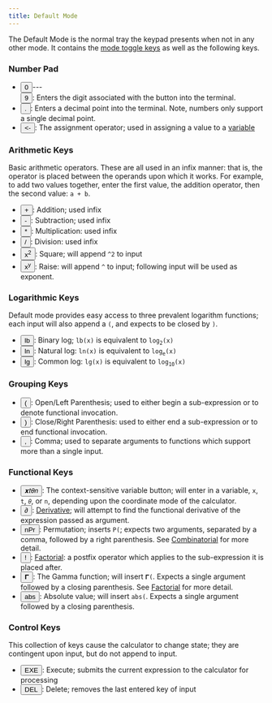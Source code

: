 ```yaml
---
title: Default Mode
---
```


The Default Mode is the normal tray the keypad presents when not in any other mode. It contains the [mode toggle keys](/graphca/keypad/modes) as well as the following keys. 

### Number Pad

- <button class='normal'><span class='primary'><span>0</span></span></button>---\
  <button class='normal'><span class='primary'><span>9</span></span></button>: Enters the digit associated with the button into the terminal.
- <button class='normal'><span class='primary'><span>.</span></span></button>: Enters a decimal point into the terminal. Note, numbers only support a single decimal point.
- <button class='normal'><span class='primary'><span>&lt;-</span></span></button>: The assignment operator; used in assigning a value to a [variable](/graphca/functions/variables)
  
### Arithmetic Keys

Basic arithmetic operators. These are all used in an infix manner: that is, the operator is placed between the operands upon which it works. For example, to add two values together, enter the first value, the addition operator, then the second value: `a + b`.

- <button class='normal'><span class='primary'><span>+</span></span></button>: Addition; used infix
- <button class='normal'><span class='primary'><span>-</span></span></button>: Subtraction; used infix
- <button class='normal'><span class='primary'><span>*</span></span></button>: Multiplication: used infix
- <button class='normal'><span class='primary'><span>/</span></span></button>: Division: used infix
- <button class='normal'><span class='primary'><span>x<sup>2</sup></span></span></button>: Square; will append `^2` to input
- <button class='normal'><span class='primary'><span>x<sup>y</sup></span></span></button>: Raise: will append `^` to input; following input will be used as exponent.

### Logarithmic Keys

Default mode provides easy access to three prevalent logarithm functions; each input will also append a `(`, and expects to be closed by `)`. 

- <button class='normal'><span class='primary'><span>lb</span></span></button>: Binary log; `lb(x)` is equivalent to `log`<sub>`2`</sub>`(x)`
- <button class='normal'><span class='primary'><span>ln</span></span></button>: Natural log: `ln(x)` is equivalent to `log`<sub>`e`</sub>`(x)`
- <button class='normal'><span class='primary'><span>lg</span></span></button>: Common log: `lg(x)` is equivalent to `log`<sub>`10`</sub>`(x)`

### Grouping Keys

- <button class='normal'><span class='primary'><span>(</span></span></button>: Open/Left Parenthesis; used to either begin a sub-expression or to denote functional invocation.
- <button class='normal'><span class='primary'><span>)</span></span></button>: Close/Right Parenthesis: used to either end a sub-expression or to end functional invocation.
- <button class='normal'><span class='primary'><span>,</span></span></button>: Comma; used to separate arguments to functions which support more than a single input.

### Functional Keys

- <button class='normal'><span class='primary'><span>𝒙𝑡𝜃𝑛</span></span></button>: The context-sensitive variable button; will enter in a variable, `x`, `t`, `𝜃`, or `n`, depending upon the coordinate mode of the calculator. 
- <button class='normal'><span class='primary'><span>∂</span></span></button>: [Derivative](/graphca/functions/differentiation); will attempt to find the functional derivative of the expression passed as argument.
- <button class='normal'><span class='primary'><span>nPr</span></span></button>: Permutation; inserts `P(`; expects two arguments, separated by a comma, followed by a right parenthesis. See [Combinatorial](/graphca/functions/combinatorial) for more detail.
- <button class='normal'><span class='primary'><span>!</span></span></button>: [Factorial](/graphca/functions/factorial): a postfix operator which applies to the sub-expression it is placed after.
- <button class='normal'><span class='primary'><span>𝚪</span></span></button>: The Gamma function; will insert `𝚪(`. Expects a single argument followed by a closing parenthesis. See [Factorial](/graphca/functions/factorial) for more detail.
- <button class='normal'><span class='primary'><span>abs</span></span></button>: Absolute value; will insert `abs(`. Expects a single argument followed by a closing parenthesis.

### Control Keys

This collection of keys cause the calculator to change state; they are contingent upon input, but do not append to input.

- <button class='normal'><span class='primary'><span>EXE</span></span></button>: Execute; submits the current expression to the calculator for processing
- <button class='normal'><span class='primary'><span>DEL</span></span></button>: Delete; removes the last entered key of input
